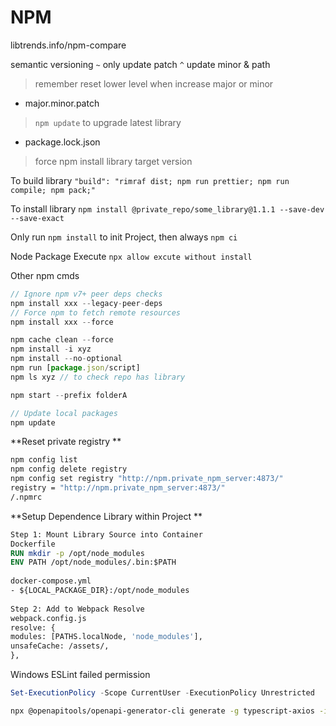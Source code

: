 # NPM 

libtrends.info/npm-compare

semantic versioning
`~` only update patch
`^` update minor & path

> remember reset lower level when increase major or minor

- major.minor.patch
> `npm update` to upgrade latest library
- package.lock.json
> force npm install library target version

To build library
`"build": "rimraf dist; npm run prettier; npm run compile; npm pack;"`

To install library
`npm install @private_repo/some_library@1.1.1 --save-dev --save-exact`

Only run `npm install` to init Project, then always `npm ci`

Node Package Execute `npx allow excute without install`

Other npm cmds
```js
// Ignore npm v7+ peer deps checks
npm install xxx --legacy-peer-deps
// Force npm to fetch remote resources
npm install xxx --force

npm cache clean --force  
npm install -i xyz
npm install --no-optional  
npm run [package.json/script]
npm ls xyz // to check repo has library

npm start --prefix folderA

// Update local packages
npm update
```

**Reset private registry **
```bash
npm config list  
npm config delete registry  
npm config set registry "http://npm.private_npm_server:4873/"  
registry = "http://npm.private_npm_server:4873/"  
/.npmrc
```

**Setup Dependence Library within Project **
```dockerfile
Step 1: Mount Library Source into Container  
Dockerfile  
RUN mkdir -p /opt/node_modules  
ENV PATH /opt/node_modules/.bin:$PATH  
  
docker-compose.yml  
- ${LOCAL_PACKAGE_DIR}:/opt/node_modules  
  
Step 2: Add to Webpack Resolve  
webpack.config.js  
resolve: {  
modules: [PATHS.localNode, 'node_modules'],  
unsafeCache: /assets/,  
},
```

Windows ESLint failed permission
```powershell
Set-ExecutionPolicy -Scope CurrentUser -ExecutionPolicy Unrestricted
```

```bash
npx @openapitools/openapi-generator-cli generate -g typescript-axios -i http://xxx:/v1/schema/ -o /ajax
```